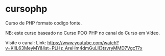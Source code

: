 # cursophp
 Curso de PHP
 formato codigo fonte.

 NB: este curso baseado no Curso POO PHP 
 no canal do Curso em Vídeo.

 Visite o canal:
 Link: https://www.youtube.com/watch?v=KlIL63MeyMY&list=PLHz_AreHm4dmGuLII3tsvryMMD7VgcT7x


